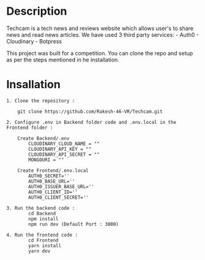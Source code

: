 # Description

Techcam is a tech news and reviews website which allows user's to share news and read news articles.
We have used 3 third party services:
    - Auth0
    - Cloudinary
    - Botpress

This project was built for a competition.
You can clone the repo and setup as per the steps mentioned in he installation.

# Insallation

```
1. Clone the repository :

    git clone https://github.com/Rakesh-46-VR/Techcam.git
```

```    
2. Configure .env in Backend folder code and .env.local in the Frontend folder :
    
    Create Backend/.env
        CLOUDINARY_CLOUD_NAME = ""
        CLOUDINARY_API_KEY = ""
        CLOUDINARY_API_SECRET = ""
        MONGOURI = ""

    Create Frontend/.env.local
        AUTH0_SECRET=''
        AUTH0_BASE_URL=''
        AUTH0_ISSUER_BASE_URL=''
        AUTH0_CLIENT_ID=''
        AUTH0_CLIENT_SECRET=''
```

```
3. Run the backend code : 
        cd Backend
        npm install
        npm run dev (Default Port : 3000)
```

```
4. Run the frontend code :
        cd Frontend
        yarn install
        yarn dev 
``` 
